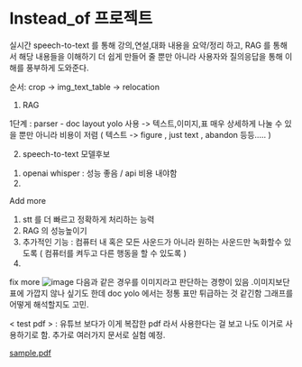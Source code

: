 # Instead_of 프로젝트

실시간 speech-to-text 를 통해 강의,연설,대화 내용을 요약/정리 하고, 
RAG 를 통해서 해당 내용들을 이해하기 더 쉽게 만들어 줄 뿐만 아니라 사용자와 질의응답을 통해 이해를 풍부하게 도와준다. 

순서:
crop -> img_text_table -> relocation 
 

1. RAG

1단계 : parser - doc layout yolo 사용 -> 텍스트,이미지,표 매우 상세하게 나눌 수 있을 뿐만 아니라 비용이 저렴 ( 텍스트 -> figure , just text , abandon 등등..... )


2. speech-to-text
모델후보
1) openai whisper : 성능 좋음 / api 비용 내야함
2) 




Add more
1. stt 를 더 빠르고 정확하게 처리하는 능력
2. RAG 의 성능높이기
3. 추가적인 기능 : 컴퓨터 내 혹은 모든 사운드가 아니라 원하는 사운드만 녹화할수 있도록 ( 컴퓨터를 켜두고 다른 행동을 할 수 있도록 )
4. 

fix more 
![image](https://github.com/user-attachments/assets/251ff454-6255-4fa2-906c-e3b81cf70a05)
다음과 같은 경우를 이미지라고 판단하는 경향이 있음 .이미지보단 표에 가깝지 않나 싶기도 한데 
doc yolo 에서는 정통 표만 튀급하는 것 같긴함 
그래프를 어떻게 해석할지도 고민. 

< test pdf > : 유튜브 보다가 이게 복잡한 pdf 라서 사용한다는 걸 보고 나도 이거로 사용하기로 함.
추가로 여러가지 문서로 실험 예정.

[sample.pdf](https://github.com/user-attachments/files/18793775/sample.pdf)
